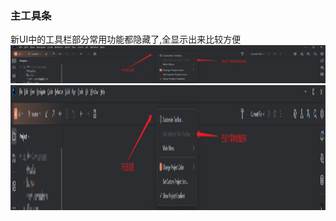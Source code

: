 ### 主工具条

新UI中的工具栏部分常用功能都隐藏了,全显示出来比较方便
![](https://raw.githubusercontent.com/huxiaoning/img/master/20250611155320.png)
<br>
<img src="https://raw.githubusercontent.com/huxiaoning/img/master/20250611155320.png" width="800" height="200">

